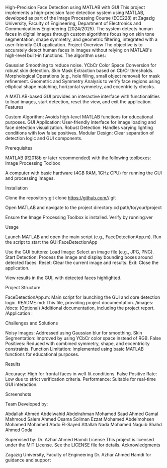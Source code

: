 High-Precision Face Detection using MATLAB with GUI
This project implements a high-precision face detection system using MATLAB, developed as part of the Image Processing Course (ECE228) at Zagazig University, Faculty of Engineering, Department of Electronics and Communications Engineering (2024/2025). The system detects human faces in digital images through custom algorithms focusing on skin tone segmentation, shape symmetry, and geometric filtering, integrated with a user-friendly GUI application.
Project Overview
The objective is to accurately detect human faces in images without relying on MATLAB's high-level built-in functions. The algorithm uses:

Gaussian Smoothing to reduce noise.
YCbCr Color Space Conversion for robust skin detection.
Skin Mask Extraction based on Cb/Cr thresholds.
Morphological Operations (e.g., hole filling, small object removal) for mask refinement.
Geometric and Symmetry Analysis to verify face regions using elliptical shape matching, horizontal symmetry, and eccentricity checks.

A MATLAB-based GUI provides an interactive interface with functionalities to load images, start detection, reset the view, and exit the application.
Features

Custom Algorithm: Avoids high-level MATLAB functions for educational purposes.
GUI Application: User-friendly interface for image loading and face detection visualization.
Robust Detection: Handles varying lighting conditions with low false positives.
Modular Design: Clear separation of detection logic and GUI components.

Prerequisites

MATLAB (R2018b or later recommended) with the following toolboxes:
Image Processing Toolbox


A computer with basic hardware (4GB RAM, 1GHz CPU) for running the GUI and processing images.

Installation

Clone the repository:git clone https://github.com/<your-username>/<your-repo-name>.git


Open MATLAB and navigate to the project directory:cd path/to/your/project


Ensure the Image Processing Toolbox is installed. Verify by running:ver



Usage

Launch MATLAB and open the main script (e.g., FaceDetectionApp.m).
Run the script to start the GUI:FaceDetectionApp


Use the GUI buttons:
Load Image: Select an image file (e.g., JPG, PNG).
Start Detection: Process the image and display bounding boxes around detected faces.
Reset: Clear the current image and results.
Exit: Close the application.


View results in the GUI, with detected faces highlighted.

Project Structure

FaceDetectionApp.m: Main script for launching the GUI and core detection logic.
README.md: This file, providing project documentation.
/images: 
/docs: (Optional) Additional documentation, including the project report.
/Application : 

Challenges and Solutions

Noisy Images: Addressed using Gaussian blur for smoothing.
Skin Segmentation: Improved by using YCbCr color space instead of RGB.
False Positives: Reduced with combined symmetry, shape, and eccentricity constraints.
Function Limitation: Implemented using basic MATLAB functions for educational purposes.

Results

Accuracy: High for frontal faces in well-lit conditions.
False Positive Rate: Low due to strict verification criteria.
Performance: Suitable for real-time GUI interaction.

Screenshots

Team
Developed by:

Abdallah Ahmed Abdelwahid
Abdelrahman Mohamed Saad
Ahmed Gamal Mahmoud Salem
Ahmed Osama Soliman
Ezzat Mohamed Abdelmohsen Mohamed
Mohamed Abdo El-Sayed Attallah
Nada Mohamed Naguib
Shahd Ahmed Goda

Supervised by: Dr. Azhar Ahmed Hamdi
License
This project is licensed under the MIT License. See the LICENSE file for details.
Acknowledgments

Zagazig University, Faculty of Engineering
Dr. Azhar Ahmed Hamdi for guidance and support
